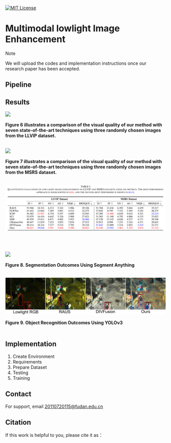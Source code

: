 


[![MIT License](https://img.shields.io/badge/License-MIT-green.svg)](https://choosealicense.com/licenses/mit/)



# Multimodal lowlight Image Enhancement

> [!NOTE]
> We will upload the codes and implementation instructions once our research paper has been accepted.

 

## Pipeline

## Results

<img src="./Figures/LLVIP-Visualization.png">

**Figure 6 illustrates a comparison of the visual quality of our method with seven state-of-the-art techniques using three randomly chosen images from the LLVIP dataset.**
<br/><br/>


<img src="./Figures/MSRS-Visualization.png">

**Figure 7 illustrates a comparison of the visual quality of our method with seven state-of-the-art techniques using three randomly chosen images from the MSRS dataset.**
<br/><br/>


<img src="./Figures/Table1-Quantitative.png">

<br/><br/>


<img src="./Figures/segmentations.png">

**Figure 8. Segmentation Outcomes Using Segment Anything**
<br/><br/>


<img src="./Figures/object%20Detection.png">

**Figure 9. Object Recognition Outcomes Using YOLOv3**
<br/><br/>




## Implementation 
1. Create Environment
2. Requirements
3. Prepare Dataset
4. Testing
5. Training

## Contact
For support, email 20110720115@fudan.edu.cn


## Citation
If this work is helpful to you, please cite it as：
```shell




```





